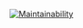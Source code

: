 [![Maintainability](https://api.codeclimate.com/v1/badges/a4de3a255a79f74f1acb/maintainability)](https://codeclimate.com/github/KappaBull/ka8/maintainability)